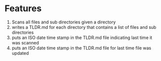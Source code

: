 # Features
1. Scans all files and sub directories given a directory
2. writes a TLDR.md for each directory that contains a list of files and sub directories
3. puts an ISO date time stamp in the TLDR.md file indicating last time it was scanned
4. puts an ISO date time stamp in the TLDR.md file for last time file was updated